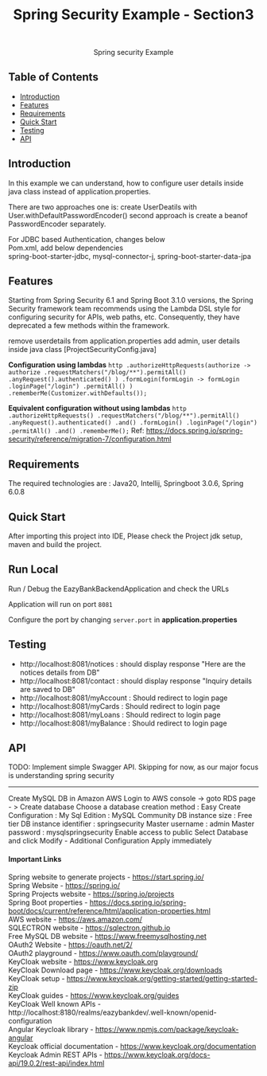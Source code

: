 <h1 align="center"> Spring Security Example - Section3 </h1> <br>

<p align="center">
  Spring security Example
</p>


## Table of Contents

- [Introduction](#introduction)
- [Features](#features)
- [Requirements](#requirements)
- [Quick Start](#quick-start)
- [Testing](#testing)
- [API](#requirements)




## Introduction

In this example we can understand, how to configure user details inside java class instead of application.properties.

There are two approaches one is: create UserDeatils with User.withDefaultPasswordEncoder()
second approach is create a beanof PasswordEncoder separately.

For JDBC based Authentication, changes below  
Pom.xml, add below dependencies  
spring-boot-starter-jdbc, mysql-connector-j, spring-boot-starter-data-jpa  

## Features

Starting from Spring Security 6.1 and Spring Boot 3.1.0 versions, the Spring Security framework team recommends using the Lambda DSL style for configuring security for APIs, web paths, etc. Consequently, they have deprecated a few methods within the framework.

remove userdetails from application.properties 
add admin, user details inside java class [ProjectSecurityConfig.java]

**Configuration using lambdas**
`http
    .authorizeHttpRequests(authorize -> authorize
    .requestMatchers("/blog/**").permitAll()
    .anyRequest().authenticated()
    )
    .formLogin(formLogin -> formLogin
    .loginPage("/login")
    .permitAll()
    )
    .rememberMe(Customizer.withDefaults());`

**Equivalent configuration without using lambdas**
`http
    .authorizeHttpRequests()
    .requestMatchers("/blog/**").permitAll()
    .anyRequest().authenticated()
    .and()
    .formLogin()
    .loginPage("/login")
    .permitAll()
    .and()
    .rememberMe();`
Ref: https://docs.spring.io/spring-security/reference/migration-7/configuration.html

## Requirements
The required technologies are : Java20, Intellij, Springboot 3.0.6, Spring 6.0.8

## Quick Start
After importing this project into IDE, Please check the Project jdk setup, maven and build the project.

## Run Local
Run / Debug the EazyBankBackendApplication and check the URLs

Application will run on port `8081`

Configure the port by changing `server.port` in __application.properties__

## Testing
* http://localhost:8081/notices : should display response "Here are the notices details from DB"
* http://localhost:8081/contact : should display response "Inquiry details are saved to DB"
* http://localhost:8081/myAccount : Should redirect to login page
* http://localhost:8081/myCards : Should redirect to login page
* http://localhost:8081/myLoans : Should redirect to login page
* http://localhost:8081/myBalance : Should redirect to login page


## API
TODO: Implement simple Swagger API. 
Skipping for now, as our major focus is understanding spring security



----------
Create MySQL DB in Amazon AWS
Login to AWS console -> goto RDS page - > Create database
Choose a database creation method : Easy Create
Configuration : My Sql
Edition : MySQL Community
DB instance size : Free tier
DB instance identifier : springsecurity
Master username : admin
Master password : mysqlspringsecurity
Enable access to public
    Select Database and click Modify - Additional Configuration
    Apply immediately  



#### Important Links
Spring website to generate projects - https://start.spring.io/  
Spring Website - https://spring.io/  
Spring Projects website - https://spring.io/projects  
Spring Boot properties - https://docs.spring.io/spring-boot/docs/current/reference/html/application-properties.html  
AWS website - https://aws.amazon.com/  
SQLECTRON website - https://sqlectron.github.io  
Free MySQL DB website - https://www.freemysqlhosting.net  
OAuth2 Website - https://oauth.net/2/  
OAuth2 playground - https://www.oauth.com/playground/  
KeyCloak website - https://www.keycloak.org  
KeyCloak Download page - https://www.keycloak.org/downloads  
KeyCloak setup - https://www.keycloak.org/getting-started/getting-started-zip  
KeyCloak guides - https://www.keycloak.org/guides  
KeyCloak Well known APIs - http://localhost:8180/realms/eazybankdev/.well-known/openid-configuration  
Angular Keycloak library - https://www.npmjs.com/package/keycloak-angular  
Keycloak official documentation - https://www.keycloak.org/documentation  
Keycloak Admin REST APIs - https://www.keycloak.org/docs-api/19.0.2/rest-api/index.html  